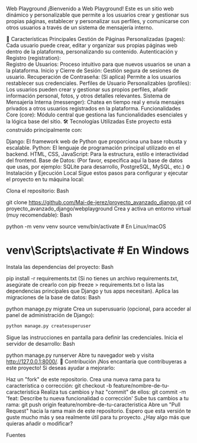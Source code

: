 Web Playground
¡Bienvenido a Web Playground! Este es un sitio web dinámico y personalizable que permite a los usuarios crear y gestionar sus propias páginas, establecer y personalizar sus perfiles, y comunicarse con otros usuarios a través de un sistema de mensajería interno.

🚀 Características Principales
Gestión de Páginas Personalizadas (pages):  
Cada usuario puede crear, editar y organizar sus propias páginas web dentro de la plataforma, personalizando su contenido.
Autenticación y Registro (registration):  
Registro de Usuarios: Proceso intuitivo para que nuevos usuarios se unan a la plataforma.
Inicio y Cierre de Sesión: Gestión segura de sesiones de usuario.
Recuperación de Contraseña: (Si aplica) Permite a los usuarios restablecer sus credenciales.
Perfiles de Usuario Personalizables (profiles): Los usuarios pueden crear y gestionar sus propios perfiles, añadir información personal, fotos, y otros detalles relevantes.
Sistema de Mensajería Interna (messenger): Chatea en tiempo real y envía mensajes privados a otros usuarios registrados en la plataforma.
Funcionalidades Core (core): Módulo central que gestiona las funcionalidades esenciales y la lógica base del sitio.
🛠️ Tecnologías Utilizadas
Este proyecto está construido principalmente con:

Django: El framework web de Python que proporciona una base robusta y escalable.
Python: El lenguaje de programación principal utilizado en el backend.
HTML, CSS, JavaScript: Para la estructura, estilo e interactividad del frontend.
Base de Datos: (Por favor, especifica aquí la base de datos que usas, por ejemplo: SQLite para desarrollo, PostgreSQL, MySQL, etc.)
⚙️ Instalación y Ejecución Local
Sigue estos pasos para configurar y ejecutar el proyecto en tu máquina local:

Clona el repositorio:
Bash

git clone https://github.com/Mai-de-jerez/proyecto_avanzado_django.git
cd proyecto_avanzado_django/webplayground
Crea y activa un entorno virtual (muy recomendable):
Bash

python -m venv venv
source venv/bin/activate # En Linux/macOS
# venv\Scripts\activate # En Windows
Instala las dependencias del proyecto:
Bash

pip install -r requirements.txt
(Si no tienes un archivo requirements.txt, asegúrate de crearlo con pip freeze > requirements.txt o lista las dependencias principales que Django y tus apps necesitan).
Aplica las migraciones de la base de datos:
Bash

python manage.py migrate
Crea un superusuario (opcional, para acceder al panel de administración de Django):

```Bash
python manage.py createsuperuser
```

Sigue las instrucciones en pantalla para definir las credenciales.
Inicia el servidor de desarrollo:
Bash

python manage.py runserver
Abre tu navegador web y visita http://127.0.0.1:8000/.
🤝 Contribución
¡Nos encantaría que contribuyeras a este proyecto! Si deseas ayudar a mejorarlo:

Haz un "fork" de este repositorio.
Crea una nueva rama para tu característica o corrección: git checkout -b feature/nombre-de-tu-caracteristica
Realiza tus cambios y haz "commit" de ellos: git commit -m 'feat: Describe tu nueva funcionalidad o corrección'
Sube tus cambios a tu rama: git push origin feature/nombre-de-tu-caracteristica
Abre un "Pull Request" hacia la rama main de este repositorio.
Espero que esta versión te guste mucho más y sea realmente útil para tu proyecto. ¿Hay algo más que quieras añadir o modificar?


Fuentes





